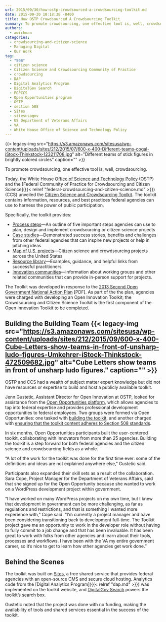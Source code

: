 ```yaml
---
url: 2015/09/30/how-ostp-crowdsourced-a-crowdsourcing-toolkit.md
date: 2015-09-30 10:18:38 -0400
title: How OSTP Crowdsourced A Crowdsourcing Toolkit
summary: To promote crowdsourcing, one effective tool is, well, crowdsourcing. Today, the White House Office of Science and Technology Policy (OSTP) and the Federal Community of Practice for Crowdsourcing and Citizen Science (CCS) unveiled the Citizen Science and Crowdsourcing Toolkit. The toolkit contains information, resources, and best practices federal agencies can use to harness the power
authors:
  - awichman
categories:
  - crowdsourcing-and-citizen-science
  - Managing Digital
  - Our Work
tag:
  - "508"
  - citizen science
  - Citizen Science and Crowdsourcing Community of Practice
  - crowdsourcing
  - DAP
  - Digital Analytics Program
  - DigitalGov Search
  - FCPCCS
  - Open Opportunities program
  - OSTP
  - section 508
  - Sites
  - sitesusagov
  - US Department of Veterans Affairs
  - VA
  - White House Office of Science and Technology Policy
---
```


{{< legacy-img src="https://s3.amazonaws.com/sitesusa/wp-content/uploads/sites/212/2015/07/600-x-400-Different-teams-cogal-iStock-Thinkstock-123211708.jpg" alt="Different teams of stick figures in brightly colored circles" caption="" >}} 

To promote crowdsourcing, one effective tool is, well, crowdsourcing.

Today, the White House [Office of Science and Technology Policy](http://www.whitehouse.gov/administration/eop/ostp) (OSTP) and the [Federal Community of Practice for Crowdsourcing and Citizen Science]({{< relref "federal-crowdsourcing-and-citizen-science.md" >}}) (CCS) unveiled the [Citizen Science and Crowdsourcing Toolkit](https://crowdsourcing-toolkit.sites.usa.gov/). The toolkit contains information, resources, and best practices federal agencies can use to harness the power of public participation.

Specifically, the toolkit provides:

  * [Process steps](https://crowdsourcing-toolkit.sites.usa.gov/howto/)—An outline of five important steps agencies can use to plan, design and implement crowdsourcing or citizen science projects
  * [Case studies](https://crowdsourcing-toolkit.sites.usa.gov/case-studies-overview/)—Demonstrated success stories, benefits and challenges from other federal agencies that can inspire new projects or help in pitching ideas
  * [Map of U.S. projects](https://ccsinventory.wilsoncenter.org/)—Citizen science and crowdsourcing projects across the United States
  * [Resource library](https://crowdsourcing-toolkit.sites.usa.gov/resource-library/)—Examples, guidance, and helpful links from successful practitioners
  * [Innovation communities](https://crowdsourcing-toolkit.sites.usa.gov/communities/)—Information about working groups and other related communities that can provide in-person support for projects.

The Toolkit was developed in response to the [2013 Second Open Government National Action Plan](https://www.whitehouse.gov/sites/default/files/docs/us_national_action_plan_6p.pdf) [PDF]. As part of the the plan, agencies were charged with developing an Open Innovation Toolkit; the Crowdsourcing and Citizen Science Toolkit is the first component of the Open Innovation Toolkit to be completed.

## Building the Building Team {{< legacy-img src="https://s3.amazonaws.com/sitesusa/wp-content/uploads/sites/212/2015/09/600-x-400-Cube-Letters-show-teams-in-front-of-unsharp-ludo-figures-Umkehrer-iStock-Thinkstock-472509682.jpg" alt="Cube Letters show teams in front of unsharp ludo figures." caption="" >}} 

OSTP and CCS had a wealth of subject matter expert knowledge but did not have resources or expertise to build and host a publicly available toolkit.

Jenn Gustetic, Assistant Director for Open Innovation at OSTP, looked for assistance from the [Open Opportunities platform](https://openopps.WHATEVER/), which allows agencies to tap into federal expertise and provides professional development opportunities to federal employees. Two groups were formed via Open Opportunities: one tasked with [building the toolkit](https://openopps.WHATEVER/tasks/44), and another charged with [ensuring that the toolkit content adheres to Section 508 standards](https://openopps.WHATEVER/tasks/121).

In six months, Open Opportunities participants built the user-centered toolkit, collaborating with innovators from more than 25 agencies. Building the toolkit is a step forward for both federal agencies and the citizen science and crowdsourcing fields as a whole.

“A lot of the work for the toolkit was done for the first time ever: some of the definitions and ideas are not explained anywhere else,” Gustetic said.

Participants also expanded their skill sets as a result of the collaboration. Sara Cope, Project Manager for the Department of Veterans Affairs, said that she signed up for the Open Opportunity because she wanted to work on a WordPress development project within government.

“I have worked on many WordPress projects on my own time, but I knew that development in government can be more challenging, as far as regulations and restrictions, and that is something I wanted more experience with,” Cope said. “I’m currently a project manager and have been considering transitioning back to development full-time. The Toolkit project gave me an opportunity to work in the developer role without having to fully commit to a job change and that has been invaluable. It has been great to work with folks from other agencies and learn about their tools, processes and workflows. I have been with the VA my entire government career, so it’s nice to get to learn how other agencies get work done.”

## Behind the Scenes

The toolkit was built on [Sites](https://sites.usa.gov/), a free shared service that provides federal agencies with an open-source CMS and secure cloud hosting. Analytics code from the [Digital Analytics Program]({{< relref "dap.md" >}}) was implemented on the toolkit website, and [DigitalGov Search](http://search.WHATEVER/) powers the toolkit’s search box.

Gustetic noted that the project was done with no funding, making the availability of tools and shared services essential in the success of the toolkit.